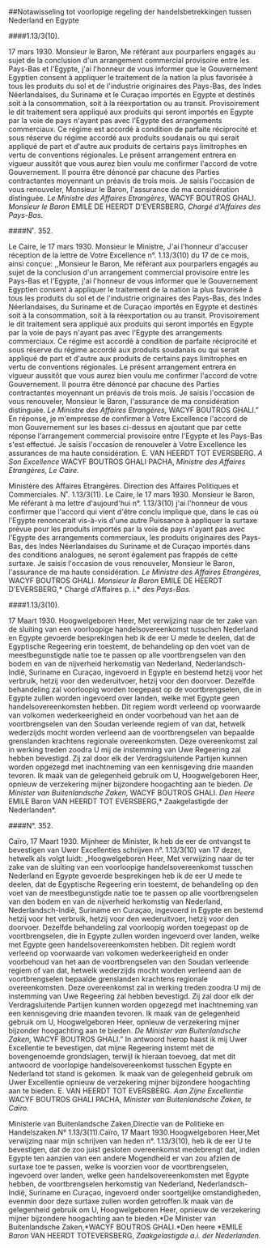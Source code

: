 <meta http-equiv='Content-Type' content='text/html; charset=utf-8' />

##Notawisseling tot voorlopige regeling der handelsbetrekkingen tussen Nederland en Egypte

####1.13/3(10). 

17 mars 1930. Monsieur le Baron, Me référant aux pourparlers engagés au sujet de la conclusion d'un arrangement commercial provisoire entre les Pays-Bas et l'Egypte, j'ai l'honneur de vous informer que le Gouvernement Egyptien consent à appliquer le traitement de la nation la plus favorisée à tous les produits du sol et de l'industrie originaires des Pays-Bas, des Indes Néerlandaises, du Suriname et le Curaçao importés en Egypte et destinés soit à la consommation, soit à la réexportation ou au transit. Provisoirement le dit traitement sera appliqué aux produits qui seront importés en Egypte par la voie de pays n'ayant pas avec l'Egypte des arrangements commerciaux. Ce régime est accordé à condition de parfaite réciprocité et sous réserve du régime accordé aux produits soudanais ou qui serait appliqué de part et d'autre aux produits de certains pays limitrophes en vertu de conventions régionales. Le présent arrangement entrera en vigueur aussitôt que vous aurez bien voulu me confirmer l'accord de votre Gouvernement. Il pourra être dénoncé par chacune des Parties contractantes moyennant un préavis de trois mois. Je saisis l'occasion de vous renouveler, Monsieur le Baron, l'assurance de ma considération distinguée.  *Le Ministre des Affaires Etrangères,*  WACYF BOUTROS GHALI.  *Monsieur le Baron* EMILE DE HEERDT D'EVERSBERG, *Chargé d'Affaires des*   *Pays-Bas.*    

####N˚. 352. 

Le Caire, le 17 mars 1930. Monsieur le Ministre, J'ai l'honneur d'accuser réception de la lettre de Votre Excellence n°. 1.13/3(10) du 17 de ce mois, ainsi conçue: ,,Monsieur le Baron, Me référant aux pourparlers engagés au sujet de la conclusion d'un arrangement commercial provisoire entre les Pays-Bas et l'Egypte, j'ai l'honneur de vous informer que le Gouvernement Egyptien consent à appliquer le traitement de la nation la plus favorisée à tous les produits du sol et de l'industrie originaires des Pays-Bas, des Indes Néerlandaises, du Suriname et de Curaçao importés en Egypte et destinés soit à la consommation, soit à la réexportation ou au transit. Provisoirement le dit traitement sera appliqué aux produits qui seront importés en Egypte par la voie de pays n'ayant pas avec l'Egypte des arrangements commerciaux. Ce régime est accordé à condition de parfaite réciprocité et sous réserve du régime accordé aux produits soudanais ou qui serait appliqué de part et d'autre aux produits de certains pays limitrophes en vertu de conventions régionales. Le présent arrangement entrera en vigueur aussitôt que vous aurez bien voulu me confirmer l'accord de votre Gouvernement. Il pourra être dénoncé par chacune des Parties contractantes moyennant un préavis de trois mois. Je saisis l'occasion de vous renouveler, Monsieur le Baron, l'assurance de ma considération distinguée.  *Le Ministre des Affaires Etrangères,*  WACYF BOUTROS GHALI.” En réponse, je m'empresse de confirmer à Votre Excellence l'accord de mon Gouvernement sur les bases ci-dessus en ajoutant que par cette réponse l'arrangement commercial provisoire entre l'Egypte et les Pays-Bas s'est effectué. Je saisis l'occasion de renouveler à Votre Excellence les assurances de ma haute considération. E. VAN HEERDT TOT EVERSBERG.  *A Son Excellence* WACYF BOUTROS GHALI PACHA,  *Ministre des Affaires Etrangères, Le Caire.*    

Ministère des Affaires Etrangères. Direction des Affaires Politiques et Commerciales. N˚. 1.13/3(11). Le Caire, le 17 mars 1930. Monsieur le Baron, Me référant à ma lettre d'aujourd'hui n°. 1.13/3(10) j'ai l'honneur de vous confirmer que l'accord qui vient d'être conclu implique que, dans le cas où l'Egypte renoncerait vis-à-vis d'une autre Puissance à appliquer la surtaxe prévue pour les produits importés par la voie de pays n'ayant pas avec l'Egypte des arrangements commerciaux, les produits originaires des Pays-Bas, des Indes Néerlandaises du Suriname et de Curaçao importés dans des conditions analogues, ne seront également pas frappés de cette surtaxe. Je saisis l'occasion de vous renouveler, Monsieur le Baron, l'assurance de ma haute considération.  *Le Ministre des Affaires Etrangères,*  WACYF BOUTROS GHALI.  *Monsieur le Baron* EMILE DE HEERDT D'EVERSBERG,* Chargé d'Affaires p. i.*  *des Pays-Bas.*    

####1.13/3(10). 

17 Maart 1930. Hoogwelgeboren Heer, Met verwijzing naar de ter zake van de sluiting van een voorloopige handelsovereenkomst tusschen Nederland en Egypte gevoerde besprekingen heb ik de eer U mede te deelen, dat de Egyptische Regeering erin toestemt, de behandeling op den voet van de meestbegunstigde natie toe te passen op alle voortbrengselen van den bodem en van de nijverheid herkomstig van Nederland, Nederlandsch-Indië, Suriname en Curaçao, ingevoerd in Egypte en bestemd hetzij voor het verbruik, hetzij voor den wederuitvoer, hetzij voor den doorvoer. Dezelfde behandeling zal voorloopig worden toegepast op de voortbrengselen, die in Egypte zullen worden ingevoerd over landen, welke met Egypte geen handelsovereenkomsten hebben. Dit regiem wordt verleend op voorwaarde van volkomen wederkeerigheid en onder voorbehoud van het aan de voortbrengselen van den Soudan verleende regiem of van dat, hetwelk wederzijds mocht worden verleend aan de voortbrengselen van bepaalde grenslanden krachtens regionale overeenkomsten. Deze overeenkomst zal in werking treden zoodra U mij de instemming van Uwe Regeering zal hebben bevestigd. Zij zal door elk der Verdragsluitende Partijen kunnen worden opgezegd met inachtneming van een kennisgeving drie maanden tevoren. Ik maak van de gelegenheid gebruik om U, Hoogwelgeboren Heer, opnieuw de verzekering mijner bijzondere hoogachting aan te bieden.  *De Minister van Buitenlandsche Zaken,*  WACYF BOUTROS GHALI.  *Den Heere* EMILE Baron VAN HEERDT TOT EVERSBERG,* Zaakgelastigde der Nederlanden*.   

####N°. 352. 

Caïro, 17 Maart 1930. Mijnheer de Minister, Ik heb de eer de ontvangst te bevestigen van Uwer Excellenties schrijven n°. 1.13/3(10) van 17 dezer, hetwelk als volgt luidt: „Hoogwelgeboren Heer, Met verwijzing naar de ter zake van de sluiting van een voorloopige handelsovereenkomst tusschen Nederland en Egypte gevoerde besprekingen heb ik de eer U mede te deelen, dat de Egyptische Regeering erin toestemt, de behandeling op den voet van de meestbegunstigde natie toe te passen op alle voortbrengselen van den bodem en van de nijverheid herkomstig van Nederland, Nederlandsch-Indië, Suriname en Curaçao, ingevoerd in Egypte en bestemd hetzij voor het verbruik, hetzij voor den wederuitvoer, hetzij voor den doorvoer. Dezelfde behandeling zal voorloopig worden toegepast op de voortbrengselen, die in Egypte zullen worden ingevoerd over landen, welke met Egypte geen handelsovereenkomsten hebben. Dit regiem wordt verleend op voorwaarde van volkomen wederkeerigheid en onder voorbehoud van het aan de voortbrengselen van den Soudan verleende regiem of van dat, hetwelk wederzijds mocht worden verleend aan de voortbrengselen bepaalde grenslanden krachtens regionale overeenkomsten. Deze overeenkomst zal in werking treden zoodra U mij de instemming van Uwe Regeering zal hebben bevestigd. Zij zal door elk der Verdragsluitende Partijen kunnen worden opgezegd met inachtneming van een kennisgeving drie maanden tevoren. Ik maak van de gelegenheid gebruik om U, Hoogwelgeboren Heer, opnieuw de verzekering mijner bijzonder hoogachting aan te bieden.  *De Minister van Buitenlandsche Zaken,*  WACYF BOUTROS GHALI.” In antwoord hierop haast ik mij Uwer Excellentie te bevestigen, dat mijne Regeering instemt met de bovengenoemde grondslagen, terwijl ik hieraan toevoeg, dat met dit antwoord de voorlopige handelsovereenkomst tusschen Egypte en Nederland tot stand is gekomen. Ik maak van de gelegenheid gebruik om Uwer Excellentie opnieuw de verzekering mijner bijzondere hoogachting aan te bieden. E. VAN HEERDT TOT EVERSBERG.  *Aan Zijne Excellentie* WACYF BOUTROS GHALI PACHA, *Minister van Buitenlandsche Zaken, te*   *Caïro.*    

Ministerie van Buitenlandsche Zaken,Directie van de Politieke en Handelszaken.N° 1.13/3(11).Caïro, 17 Maart 1930.Hoogwelgeboren Heer,Met verwijzing naar mijn schrijven van heden n°. 1.13/3(10), heb ik de eer U te bevestigen, dat de zoo juist gesloten overeenkomst medebrengt dat, indien Egypte ten aanzien van een andere Mogendheid er van zou afzien de surtaxe toe te passen, welke is voorzien voor de voortbrengselen, ingevoerd over landen, welke geen handelsovereenkomsten met Egypte hebben, de voortbrengselen herkomstig van Nederland, Nederlandsch-Indië, Suriname en Curaçao, ingevoerd onder soortgelijke omstandigheden, evenmin door deze surtaxe zullen worden getroffen.Ik maak van de gelegenheid gebruik om U, Hoogwelgeboren Heer, opnieuw de verzekering mijner bijzondere hoogachting aan te bieden.*De Minister van Buitenlandsche Zaken,*WACYF BOUTROS GHALI.*Den heere *EMILE *Baron* VAN HEERDT TOTEVERSBERG, *Zaakgelastigde a.i. der Nederlanden.*
